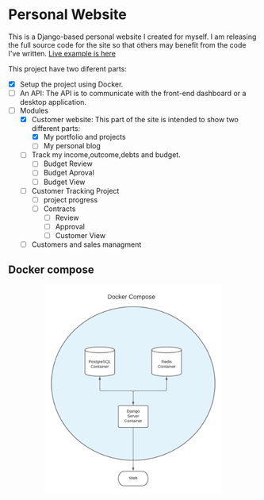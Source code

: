 # Personal Website
This is a Django-based personal website I created for myself.  I am releasing the full source code for the site so that others may benefit from the code I've written. [Live example is here](https://www.cobos.io/)

This project have two diferent parts:
- [X] Setup the project using Docker. 
- [ ] An API: The API is to communicate with the front-end dashboard or a desktop application.
- [ ] Modules
    -[X] Customer website: This part of the site is intended to show two different parts:
        - [X] My portfolio and projects
        - [ ] My personal blog
    - [ ] Track my income,outcome,debts and budget.
        - [ ] Budget Review
        - [ ] Budget Aproval
        - [ ] Budget View
    - [ ] Customer Tracking Project
        - [ ] project progress
        - [ ] Contracts
            - [ ] Review
            - [ ] Approval
            - [ ] Customer View 
    - [ ] Customers and sales managment
    
## Docker compose

<p align="center">
  <img width="360" height="420" src="https://raw.githubusercontent.com/C0305/personal-website/master/readme/Portfolio%20Docker.png">
</p>

